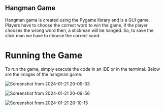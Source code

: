 ## Hangman Game
Hangman game is created using the Pygame library and is a GUI game. Players have to choose the correct word to win the game, if the player chooses the wrong word then, a stickman will be hanged. So, to save the stick man we have to choose the correct word.

# Running the Game
To run the game, simply execute the code in an IDE or in the terminal. Below are the images of the hangman game:


![Screenshot from 2024-01-21 20-09-33](https://github.com/masterujjval/Hangman-game/assets/64778409/cd5bfedb-2e3a-4090-8da3-a8fc6f906a9c)


![Screenshot from 2024-01-21 20-09-56](https://github.com/masterujjval/Hangman-game/assets/64778409/7065f8b2-fdb8-4c42-bda0-04ab6671c489)


![Screenshot from 2024-01-21 20-10-15](https://github.com/masterujjval/Hangman-game/assets/64778409/93a9e51a-1cd1-441e-8544-d8178764e724)
